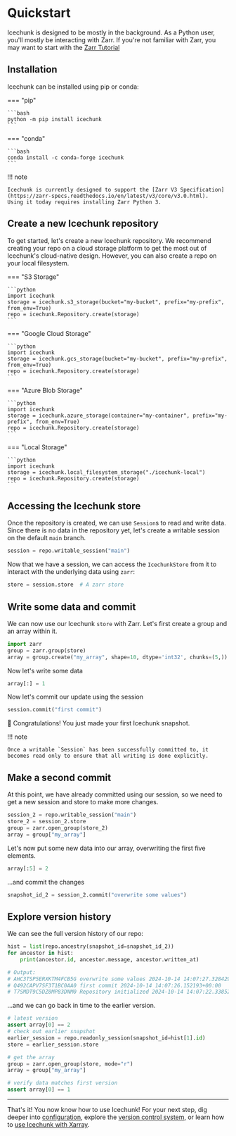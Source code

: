 # Quickstart

Icechunk is designed to be mostly in the background.
As a Python user, you'll mostly be interacting with Zarr.
If you're not familiar with Zarr, you may want to start with the [Zarr Tutorial](https://zarr.readthedocs.io/en/latest/tutorial.html)

## Installation

Icechunk can be installed using pip or conda:

=== "pip"

    ```bash
    python -m pip install icechunk
    ```

=== "conda"

    ```bash
    conda install -c conda-forge icechunk
    ```

!!! note

    Icechunk is currently designed to support the [Zarr V3 Specification](https://zarr-specs.readthedocs.io/en/latest/v3/core/v3.0.html).
    Using it today requires installing Zarr Python 3.

## Create a new Icechunk repository

To get started, let's create a new Icechunk repository.
We recommend creating your repo on a cloud storage platform to get the most out of Icechunk's cloud-native design.
However, you can also create a repo on your local filesystem.

=== "S3 Storage"

    ```python
    import icechunk
    storage = icechunk.s3_storage(bucket="my-bucket", prefix="my-prefix", from_env=True)
    repo = icechunk.Repository.create(storage)
    ```

=== "Google Cloud Storage"

    ```python
    import icechunk
    storage = icechunk.gcs_storage(bucket="my-bucket", prefix="my-prefix", from_env=True)
    repo = icechunk.Repository.create(storage)
    ```

=== "Azure Blob Storage"

    ```python
    import icechunk
    storage = icechunk.azure_storage(container="my-container", prefix="my-prefix", from_env=True)
    repo = icechunk.Repository.create(storage)
    ```

=== "Local Storage"

    ```python
    import icechunk
    storage = icechunk.local_filesystem_storage("./icechunk-local")
    repo = icechunk.Repository.create(storage)
    ```

## Accessing the Icechunk store

Once the repository is created, we can use `Session`s to read and write data. Since there is no data in the repository yet,
let's create a writable session on the default `main` branch.

```python
session = repo.writable_session("main")
```

Now that we have a session, we can access the `IcechunkStore` from it to interact with the underlying data using `zarr`:

```python
store = session.store  # A zarr store
```

## Write some data and commit

We can now use our Icechunk `store` with Zarr.
Let's first create a group and an array within it.

```python
import zarr
group = zarr.group(store)
array = group.create("my_array", shape=10, dtype='int32', chunks=(5,))
```

Now let's write some data

```python
array[:] = 1
```

Now let's commit our update using the session

```python
session.commit("first commit")
```

🎉 Congratulations! You just made your first Icechunk snapshot.

!!! note

    Once a writable `Session` has been successfully committed to, it becomes read only to ensure that all writing is done explicitly.

## Make a second commit

At this point, we have already committed using our session, so we need to get a new session and store to make more changes.

```python
session_2 = repo.writable_session("main")
store_2 = session_2.store
group = zarr.open_group(store_2)
array = group["my_array"]
```

Let's now put some new data into our array, overwriting the first five elements.

```python
array[:5] = 2
```

...and commit the changes

```python
snapshot_id_2 = session_2.commit("overwrite some values")
```

## Explore version history

We can see the full version history of our repo:

```python
hist = list(repo.ancestry(snapshot_id=snapshot_id_2))
for ancestor in hist:
    print(ancestor.id, ancestor.message, ancestor.written_at)

# Output:
# AHC3TSP5ERXKTM4FCB5G overwrite some values 2024-10-14 14:07:27.328429+00:00
# Q492CAPV7SF3T1BC0AA0 first commit 2024-10-14 14:07:26.152193+00:00
# T7SMDT9C5DZ8MP83DNM0 Repository initialized 2024-10-14 14:07:22.338529+00:00
```

...and we can go back in time to the earlier version.

```python
# latest version
assert array[0] == 2
# check out earlier snapshot
earlier_session = repo.readonly_session(snapshot_id=hist[1].id)
store = earlier_session.store

# get the array
group = zarr.open_group(store, mode="r")
array = group["my_array"]

# verify data matches first version
assert array[0] == 1
```

---

That's it! You now know how to use Icechunk!
For your next step, dig deeper into [configuration](./configuration.md),
explore the [version control system](./version-control.md), or learn how to
[use Icechunk with Xarray](./xarray.md).
